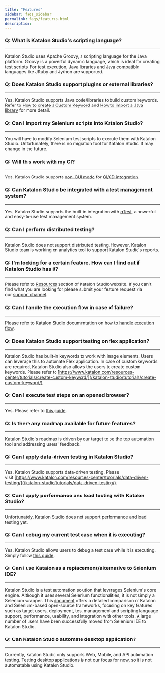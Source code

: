 ```yaml
---
title: "Features"
sidebar: faqs_sidebar
permalink: faqs/features.html
description:
---
```

### Q: What is Katalon Studio's scripting language? 
------------------------------------------------

Katalon Studio uses Apache Groovy, a scripting language for the Java platform. Groovy is a powerful dynamic language, which is ideal for creating test scripts. For test execution, Java libraries and Java compatible languages like JRuby and Jython are supported.

### Q: Does Katalon Studio support plugins or external libraries? 
--------------------------------------------------------------

Yes, Katalon Studio supports Java code/libraries to build custom keywords. Refer to [How to create a Custom Keyword](/katalon-studio/tutorials/create-custom-keyword/) and [How to import a Java library](/katalon-studio/tutorials/import-java-library/) for more detail.

### Q: Can I import my Selenium scripts into Katalon Studio? 
---------------------------------------------------------

You will have to modify Selenium test scripts to execute them with Katalon Studio. Unfortunately, there is no migration tool for Katalon Studio. It may change in the future.

### Q: Will this work with my CI?
-----------------------------

Yes. Katalon Studio supports [non-GUI mode](/display/KD/Console+Mode+Execution) for [CI/CD integration](/pages/viewpage.action?pageId=786527).

### Q: Can Katalon Studio be integrated with a test management system?
------------------------------------------------------------------

Yes, Katalon Studio supports the built-in integration with [qTest](https://www.qasymphony.com/software-testing-tools/), a powerful and easy-to-use test management system.

### Q: Can I perform distributed testing?
-------------------------------------

Katalon Studio does not support distributed testing. However, Katalon Studio team is working on analytics tool to support Katalon Studio's reports.

### Q: I'm looking for a certain feature. How can I find out if Katalon Studio has it? 
-----------------------------------------------------------------------------------

Please refer to [Resources](/katalon-studio/tutorials/) section of Katalon Studio website. If you can't find what you are looking for please submit your feature request via our [support channel](https://forum.katalon.com/).

### Q: Can I handle the execution flow in case of failure?
------------------------------------------------------

Please refer to Katalon Studio documentation on [how to handle execution flow](/display/KD/Failure+handling).

### Q: Does Katalon Studio support testing on flex application?
-----------------------------------------------------------

Katalon Studio has built-in keywords to work with image elements. Users can leverage this to automate Flex application. In case of custom keywords are required, Katalon Studio also allows the users to create custom keywords. Please refer to [https://www.katalon.com/resources-center/tutorials/create-custom-keyword/](/katalon-studio/tutorials/create-custom-keyword/)

### Q: Can I execute test steps on an opened browser?
-------------------------------------------------

Yes. Please refer to [this guide](/display/KD/Execute+a+Test+Case+or+a+Test+Suite#ExecuteaTestCaseoraTestSuite-ExecutefromaSelectedStep).

### Q: Is there any roadmap available for future features?
------------------------------------------------------

Katalon Studio's roadmap is driven by our target to be the top automation tool and addressing users' feedback.

### Q: Can I apply data-driven testing in Katalon Studio?
-----------------------------------------------------

Yes. Katalon Studio supports data-driven testing. Please visit [https://www.katalon.com/resources-center/tutorials/data-driven-testing/](/katalon-studio/tutorials/data-driven-testing/).

### Q: Can I apply performance and load testing with Katalon Studio?
----------------------------------------------------------------

Unfortunately, Katalon Studio does not support performance and load testing yet.

### Q: Can I debug my current test case when it is executing?
---------------------------------------------------------

Yes. Katalon Studio allows users to debug a test case while it is executing. Simply follow [this guide](/display/KD/Debug+Automation+Test).

### Q: Can I use Katalon as a replacement/alternative to Selenium IDE? 
-------------------------------------------------------------------

Katalon Studio is a test automation solution that leverages Selenium's core engine. Although it uses several Selenium functionalities, it is not simply a Selenium wrapper. This [document](/katalon-studio/blog/katalon-studio-vs-selenium-based-open-source-frameworks/) offers a detailed comparison of Katalon and Selenium-based open-source frameworks, focusing on key features such as target users, deployment, test management and scripting language support, performance, usability, and integration with other tools. A large number of users have been successfully moved from Selenium IDE to Katalon Studio.

### Q: Can Katalon Studio automate desktop application? 
----------------------------------------------------

Currently, Katalon Studio only supports Web, Mobile, and API automation testing. Testing desktop applications is not our focus for now, so it is not automatable using Katalon Studio.

